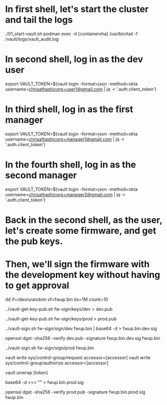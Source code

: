 # In first shell, let's start the cluster and tail the logs
./01_start-vault.sh
podman exec -it [containersha] /usr/bin/tail -f /vault/logs/vault_audit.log

# In second shell, log in as the dev user
export VAULT_TOKEN=$(vault login -format=json -method=okta username=chrisathashicorp+user1@gmail.com | jq -r '.auth.client_token')

# In third shell, log in as the first manager
export VAULT_TOKEN=$(vault login -format=json -method=okta username=chrisathashicorp+manager1@gmail.com | jq -r '.auth.client_token')

# In the fourth shell, log in as the second manager
export VAULT_TOKEN=$(vault login -format=json -method=okta username=chrisathashicorp+manager2@gmail.com | jq -r '.auth.client_token')

# Back in the second shell, as the user, let's create some firmware, and get the pub keys.
# Then, we'll sign the firmware with the development key without having to get approval

dd if=/dev/urandom of=fwup.bin bs=1M count=10

../vault-get-key-pub.sh fw-sign/keys/dev > dev.pub

../vault-get-key-pub.sh fw-sign/keys/prod > prod.pub

../vault-sign.sh fw-sign/sign/dev fwup.bin | base64 -d > fwup.bin.dev.sig 

openssl dgst -sha256 -verify dev.pub -signature fwup.bin.dev.sig fwup.bin

../vault-sign.sh fw-sign/sign/prod fwup.bin

vault write sys/control-group/request accessor=[accessor]
vault write sys/control-group/authorize accessor=[accessor]

vault unwrap [token]

base64 -d <<< "" > fwup.bin.prod.sig

openssl dgst -sha256 -verify prod.pub -signature fwup.bin.prod.sig fwup.bin
